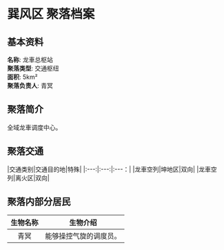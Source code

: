 # 巽风区 聚落档案

## 基本资料

**名称**: 龙車总枢站  
**聚落类型**: 交通枢纽  
**面积**: 5km²  
**聚落负责人**: 青冥  

## 聚落简介

全域龙車调度中心。

## 聚落交通

|交通类别|交通目的地|特殊|
|:---:|:---:|:---：|
|龙車空列|坤地区|双向|
|龙車空列|离火区|双向|

## 聚落内部分居民

|生物名称|生物介绍|
|:---:|:---:|
|青冥|能够操控气旋的调度员。|